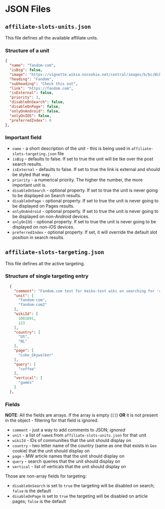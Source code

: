 # JSON Files

## `affiliate-slots-units.json`

This file defines all the available affiliate units.

### Structure of a unit

```json
{
  "name": "fandom-com",
  "isBig": false,
  "image": "https://vignette.wikia.nocookie.net/central/images/b/bc/Wiki.png/revision/latest?cb=20180423162614",
  "heading": "Fandom",
  "subheading": "Check this out",
  "link": "https://fandom.com",
  "isExternal": false,
  "priority": 3,
  "disableOnSearch": false,
  "disableOnPage": false,
  "onlyOnAndroid": false,
  "onlyOnIOS": false,
  "preferredIndex": 0
},
```

### Important field

* `name` -  a short description of the unit - this is being used in `affiliate-slots-targeting.json` file
* `isBig` - defaults to false. If set to true the unit will be tke over the post search results.
* `isExternal` - defaults to false. If set to true the link is external and should be styled that way.
* `priority` - a numerical priority. The higher the number, the more important unit is.
* `disableOnSearch` - optional property. If set to true the unit is never going to be displayed on Search results.
* `disableOnPage` - optional property. If set to true the unit is never going to be displayed on Pages results.
* `onlyOnAndroid` - optional property. If set to true the unit is never going to be displayed on non-Android devices.
* `onlyOnIOS` - optional property. If set to true the unit is never going to be displayed on non-iOS devices.
* `preferredIndex` - optional property. If set, it will override the default slot position in search results.

## `affiliate-slots-targeting.json`

This file defines all the active targeting.

### Structure of single targeting entry

```json
  {
    "comment": "Fandom.com test for keiko-test wiki on searching for 'coffee'",
    "unit": [
      "fandom-com",
      "fandom-com2"
    ],
    "wikiId": [
      1081891,
      123
    ],
    "country": [
      "US",
      "NL"
    ],
    "page": [
      "Luke_Skywalker"
    ],
    "query": [
      "coffee"
    ],
    "vertical": [
      "games"
    ]
  },
```

### Fields

**NOTE**: All the fields are arrays. If the array is empty (`[]`) **OR** it is not present in the object - filtering for that field is ignored.

* `comment` - just a way to add comments to JSON; _ignored_
* `unit` - a list of `name`s from `affiliate-slots-units.json` for that unit
* `wikiId` - IDs of communities that the unit should display on
* `country` - two letter name of the country (same as one that exists in `Geo` cookie) that the unit should display on
* `page` - MW article names that the unit should display on
* `query` - search queries that the unit should display on
* `vertical` - list of verticals that the unit should display on

Those are non-array fields for targeting:

* `disableOnSearch` is set to `true` the targeting will be disabled on search; `false` is the default
* `disableOnPage` is set to `true` the targeting will be disabled on article pages; `false` is the default
